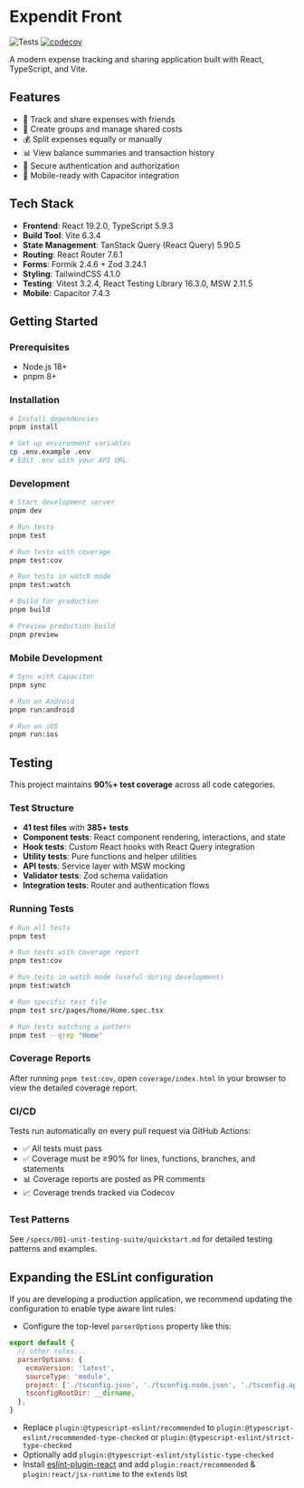 # Expendit Front

![Tests](https://github.com/DylasX/expendit-front/workflows/Tests/badge.svg)
[![codecov](https://codecov.io/gh/DylasX/expendit-front/branch/main/graph/badge.svg)](https://codecov.io/gh/DylasX/expendit-front)

A modern expense tracking and sharing application built with React, TypeScript, and Vite.

## Features

- 📱 Track and share expenses with friends
- 👥 Create groups and manage shared costs
- 💰 Split expenses equally or manually
- 📊 View balance summaries and transaction history
- 🔐 Secure authentication and authorization
- 📲 Mobile-ready with Capacitor integration

## Tech Stack

- **Frontend**: React 19.2.0, TypeScript 5.9.3
- **Build Tool**: Vite 6.3.4
- **State Management**: TanStack Query (React Query) 5.90.5
- **Routing**: React Router 7.6.1
- **Forms**: Formik 2.4.6 + Zod 3.24.1
- **Styling**: TailwindCSS 4.1.0
- **Testing**: Vitest 3.2.4, React Testing Library 16.3.0, MSW 2.11.5
- **Mobile**: Capacitor 7.4.3

## Getting Started

### Prerequisites

- Node.js 18+
- pnpm 8+

### Installation

```bash
# Install dependencies
pnpm install

# Set up environment variables
cp .env.example .env
# Edit .env with your API URL
```

### Development

```bash
# Start development server
pnpm dev

# Run tests
pnpm test

# Run tests with coverage
pnpm test:cov

# Run tests in watch mode
pnpm test:watch

# Build for production
pnpm build

# Preview production build
pnpm preview
```

### Mobile Development

```bash
# Sync with Capacitor
pnpm sync

# Run on Android
pnpm run:android

# Run on iOS
pnpm run:ios
```

## Testing

This project maintains **90%+ test coverage** across all code categories.

### Test Structure

- **41 test files** with **385+ tests**
- **Component tests**: React component rendering, interactions, and state
- **Hook tests**: Custom React hooks with React Query integration
- **Utility tests**: Pure functions and helper utilities
- **API tests**: Service layer with MSW mocking
- **Validator tests**: Zod schema validation
- **Integration tests**: Router and authentication flows

### Running Tests

```bash
# Run all tests
pnpm test

# Run tests with coverage report
pnpm test:cov

# Run tests in watch mode (useful during development)
pnpm test:watch

# Run specific test file
pnpm test src/pages/home/Home.spec.tsx

# Run tests matching a pattern
pnpm test --grep "Home"
```

### Coverage Reports

After running `pnpm test:cov`, open `coverage/index.html` in your browser to view the detailed coverage report.

### CI/CD

Tests run automatically on every pull request via GitHub Actions:
- ✅ All tests must pass
- ✅ Coverage must be ≥90% for lines, functions, branches, and statements
- 📊 Coverage reports are posted as PR comments
- 📈 Coverage trends tracked via Codecov

### Test Patterns

See `/specs/001-unit-testing-suite/quickstart.md` for detailed testing patterns and examples.

## Expanding the ESLint configuration

If you are developing a production application, we recommend updating the configuration to enable type aware lint rules:

- Configure the top-level `parserOptions` property like this:

```js
export default {
  // other rules...
  parserOptions: {
    ecmaVersion: 'latest',
    sourceType: 'module',
    project: ['./tsconfig.json', './tsconfig.node.json', './tsconfig.app.json'],
    tsconfigRootDir: __dirname,
  },
}
```

- Replace `plugin:@typescript-eslint/recommended` to `plugin:@typescript-eslint/recommended-type-checked` or `plugin:@typescript-eslint/strict-type-checked`
- Optionally add `plugin:@typescript-eslint/stylistic-type-checked`
- Install [eslint-plugin-react](https://github.com/jsx-eslint/eslint-plugin-react) and add `plugin:react/recommended` & `plugin:react/jsx-runtime` to the `extends` list
